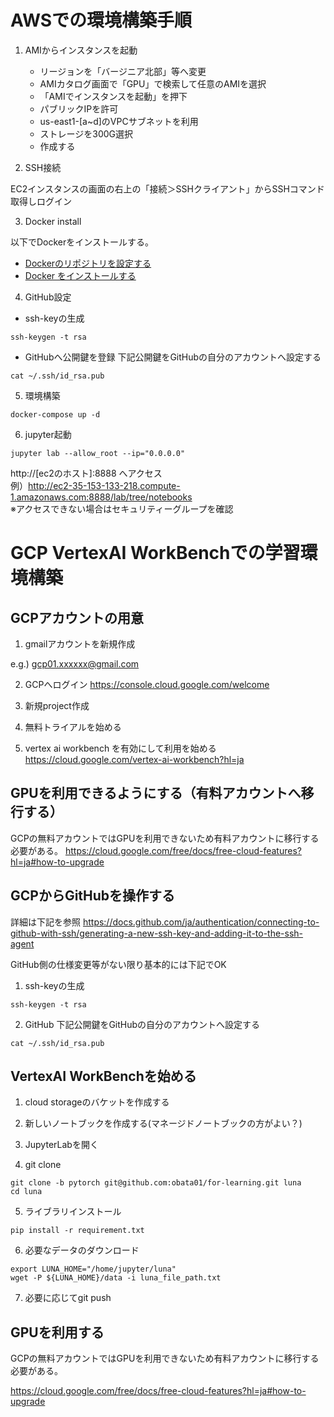 # AWSでの環境構築手順

1. AMIからインスタンスを起動
    - リージョンを「バージニア北部」等へ変更
    - AMIカタログ画面で「GPU」で検索して任意のAMIを選択
    - 「AMIでインスタンスを起動」を押下
    - パブリックIPを許可
    - us-east1-[a~d]のVPCサブネットを利用
    - ストレージを300G選択
    - 作成する

2. SSH接続

EC2インスタンスの画面の右上の「接続＞SSHクライアント」からSSHコマンド取得しログイン

3. Docker install

以下でDockerをインストールする。

- [Dockerのリポジトリを設定する](https://sid-fm.com/support/vm/guide/install-docker-ubuntu.html#repository)
- [Docker をインストールする](https://sid-fm.com/support/vm/guide/install-docker-ubuntu.html#install)

4. GitHub設定

- ssh-keyの生成
```
ssh-keygen -t rsa
```

- GitHubへ公開鍵を登録
下記公開鍵をGitHubの自分のアカウントへ設定する
```
cat ~/.ssh/id_rsa.pub
```

5. 環境構築

```
docker-compose up -d
```

6. jupyter起動
```
jupyter lab --allow_root --ip="0.0.0.0"
```

http://[ec2のホスト]:8888  へアクセス  
例）http://ec2-35-153-133-218.compute-1.amazonaws.com:8888/lab/tree/notebooks  
※アクセスできない場合はセキュリティーグループを確認


# GCP VertexAI WorkBenchでの学習環境構築


## GCPアカウントの用意
1. gmailアカウントを新規作成

e.g.) gcp01.xxxxxx@gmail.com

2. GCPへログイン
https://console.cloud.google.com/welcome

3. 新規project作成

4. 無料トライアルを始める

5. vertex ai workbench を有効にして利用を始める
https://cloud.google.com/vertex-ai-workbench?hl=ja

## GPUを利用できるようにする（有料アカウントへ移行する）
GCPの無料アカウントではGPUを利用できないため有料アカウントに移行する必要がある。
https://cloud.google.com/free/docs/free-cloud-features?hl=ja#how-to-upgrade


## GCPからGitHubを操作する
詳細は下記を参照
https://docs.github.com/ja/authentication/connecting-to-github-with-ssh/generating-a-new-ssh-key-and-adding-it-to-the-ssh-agent

GitHub側の仕様変更等がない限り基本的には下記でOK

1. ssh-keyの生成
```
ssh-keygen -t rsa
```

2. GitHub
下記公開鍵をGitHubの自分のアカウントへ設定する
```
cat ~/.ssh/id_rsa.pub
```


## VertexAI WorkBenchを始める

1. cloud storageのバケットを作成する

2. 新しいノートブックを作成する(マネージドノートブックの方がよい？)

3. JupyterLabを開く

4. git clone

```
git clone -b pytorch git@github.com:obata01/for-learning.git luna
cd luna
```

5. ライブラリインストール

```
pip install -r requirement.txt
```

6. 必要なデータのダウンロード

```
export LUNA_HOME="/home/jupyter/luna"
wget -P ${LUNA_HOME}/data -i luna_file_path.txt
```

7. 必要に応じてgit push

## GPUを利用する
GCPの無料アカウントではGPUを利用できないため有料アカウントに移行する必要がある。

https://cloud.google.com/free/docs/free-cloud-features?hl=ja#how-to-upgrade

